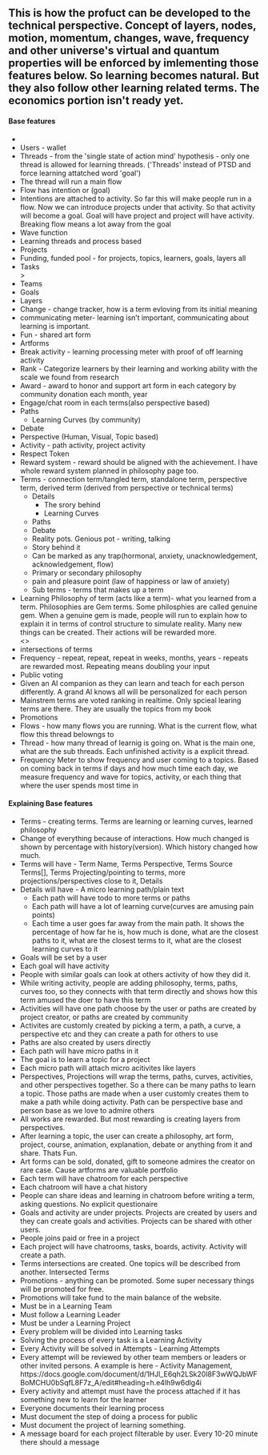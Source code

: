 <h2>This is how the profuct can be developed to the technical perspective. Concept of layers, nodes, motion, momentum, changes, wave, frequency and other universe's virtual and quantum properties will be enforced by imlementing those features below. So learning becomes natural. But they also follow other learning related terms. The economics portion isn't ready yet. </h2>
 <h4>Base features</h4>
 <ul>
    <li></li>
    <li>Users - wallet</li>
    <li>Threads - from the 'single state of action mind' hypothesis - only one thread is allowed for learning threads. ('Threads' instead of PTSD and force learning attatched word 'goal')</li>
    <li>The thread will run a main flow</li>
    <li>Flow has intention or (goal)</li>
    <li>Intentions are attached to activity. So far this will make people run in a flow. Now we can introduce projects under that activity. So that activity will become a goal. Goal will have project and project will have activity. Breaking flow means a lot away from the goal</li>
    <li>Wave function</li>
    <li>Learning threads and process based</li>
    <li>Projects</li>
    <li>Funding, funded pool - for projects, topics, learners, goals, layers all</li>
    <li>Tasks</li>>
    <li>Teams</li>
    <li>Goals</li>
    <li>Layers</li>
    <li>Change - change tracker, how is a term evloving from its initial meaning</li>
    <li>communicating meter-  learning isn’t important, communicating about learning is important.</li>
    <li>Fun - shared art form</li>
    <li>Artforms</li>
    <li>Break activity - learning processing meter with proof of off learning activity</li>
    <li>Rank - Categorize learners by their learning and working ability with the scale we found from research</li>
    <li>Award - award to honor and support art form in each category by community donation each month, year</li>
    <li>Engage/chat room in each terms(also perspective based)</li>
    <li>Paths
        <ul> 
            <li>Learning Curves (by community)</li>
        </ul>
    </li>
    <li>Debate</li>
    <li>Perspective (Human, Visual, Topic based)</li>
    <li>Activity - path activity, project activity</li>
    <li>Respect Token</li>
    <li>Reward system -  reward should be aligned with the achievement. I have whole reward system planned in philosophy page too.</li>
    <li>Terms - connection term/tangled term, standalone term, perspective term, derived term (derived from perspective or technical terms)
        <ul>
            <li>Details
            <ul>
                <li>The srory behind</li>
                <li>Learning Curves</li>
             </ul>
             </li>
            <li>Paths</li>
            <li>Debate</li>
            <li>Reality pots. Genious pot - writing, talking</li>
            <li>Story behind it</li>
            <li>Can be marked as any trap(hormonal, anxiety, unacknowledgement, acknowledgement, flow)</li>
            <li>Primary or secondary philosophy</li>
            <li>pain and pleasure point (law of happiness or law of anxiety)</li>
            <li>Sub terms - terms that makes up a term</li>
        </ul>
    </li>
    <li>Learning Philosophy of term (acts like a term)- what you learned from a term. Philosophies are Gem terms. Some philosphies are called genuine gem. When a genuine gem is made, people will run to explain how to explain it in terms of control structure to simulate reality. Many new things can be created. Their actions will be rewarded more. </li>
    <>
    <li>intersections of terms</li>
    <li>Frequency - repeat, repeat, repeat in weeks, months, years - repeats are rewarded most. Repeating means doubling your input</li>
    <li>Public voting</li>
    <li>Given an AI companion as they can learn and teach for each person differently. A grand AI knows all will be personalized for each person</li>
    <li>Mainstrem terms are voted ranking in realtime. Only spcieal learing terms are there. They are usually the topics from my book</li>
    <li>Promotions</li>
    <li>Flows - how many flows you are running. What is the current flow, what flow this thread belowngs to</li>
    <li>Thread - how many thread of learnig is going on. What is the main one, what are the sub threads. Each unfinished activity is a explicit thread.</li>
    <li>Frequency Meter to show frequency and user coming to a topics. Based on coming back in terms if days and how much time each day, we measure frequency and wave for topics, activity, or each thing that where the user spends most time in</li>
</ul>
 <h4>Explaining Base features</h4>
<ul>
    <li>
        Terms - creating terms. Terms are learning or learning curves, learned philosophy
    </li>
    <li>Change of everything because of interactions. How much changed is shown by percentage with history(version). Which history changed how much.</li>
    <li>Terms will have - Term Name, Terms Perspective, Terms Source Terms[], Terms Projecting/pointing to terms, more projections/perspectives close to it, Details
    </li>
    <li>Details will have - A micro learning path/plain text
        <ul>
            <li>Each path will have todo to more terms or paths</li>
            <li>Each path will have a lot of learning curve(curves are amusing pain points)</li>
            <li>Each time a user goes far away from the main path. It shows the percentage of how far he is, how much is done, what are the closest paths to it, what are the closest terms to it, what are the closest learning curves to it</li>
        </ul>
    </li>
    <li>Goals will be set by a user</li>
    <li>Each goal will have activity</li>
    <li>People with similar goals can look at others activity of how they did it.</li>
    <li>While writing activity, people are adding philosophy, terms, paths, curves too, so they connects with that term directly and shows how this term amused the doer to have this term</li>
    <li>Activities will have one path choose by the user or paths are created by project creator, or paths are created by community</li>
    <li>Activites are customly created by picking a term, a path, a curve, a perspective etc and they can create a path for others to use</li>
    <li>Paths are also created by users directly</li>
    <li>Each path will have micro paths in it</li>
    <li>The goal is to learn a topic for a project</li>
    <li>Each micro path will attach micro acitivites like layers</li>
    <li>Perspectives, Projections will wrap the terms, paths, curves, activities, and other perspectives together. So a there can be many paths to learn a topic. Those paths are made when a user customly creates them to make a path while doing activity. Path can be perspective base and person base as we love to admire others</li>
    <li>All works are rewarded. But most rewarding is creating layers from perspectives.</li>
    <li>After learning a topic, the user can create a philosophy, art form, project, course, animation, explanation, debate or anything from it and share. Thats Fun.</li>
    <li>Art forms can be sold, donated, gift to someone admires the creator on rare case. Cause artforms are valuable portfolio</li>
    <li>Each term will have chatroom for each perspective</li>
    <li>Each chatroom will have a chat history</li>
    <li>People can share ideas and learning in chatroom before writing a term, asking questions. No explicit questionaire</li>
    <li>Goals and activity are under projects. Projects are created by users and they can create goals and activities. Projects can be shared with other users.</li>
    <li>People joins paid or free in a project</li>
    <li>Each project will have chatrooms, tasks, boards, activity. Activity will create a path. </li>
    <li> Terms intersections are created. One topics will be described from another. Intersected Terms</li>
    <li>Promotions - anything can be promoted. Some super necessary things will be promoted for free. </li>
    <li>Promotions will take fund to the main balance of the website.</li>
    <li>Must be in a Learning Team</li>
    <li>Must follow a Learning Leader</li>
    <li>Must be under a Learning Project</li>
    <li>Every problem will be divided into Learning tasks</li>
    <li>Solving the process of every task is a Learning Activity</li>
    <li>Every Activity will be solved in Attempts - Learning Attempts</li>
    <li>Every attempt will be reviewed by other team members or leaders or other invited persons. A example is here - Activity Management, https://docs.google.com/document/d/1HJl_E6qh2LSk20l8F3wWQJbWFBoMCHU0bSqfL8F7z_A/edit#heading=h.e4lh9w6dlg4i</li>
    <li>Every activity and attempt must have the process attached if it has something new to learn for the learner</li>
    <li>Everyone documents their learning process</li>
    <li>Must document the step of doing a process for public</li>
    <li>Must document the project of learning something.</li>
    <li>A message board for each project filterable by user. Every 10-20 minute there should a message</li>
</ul>

